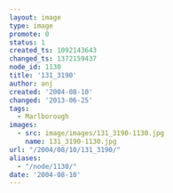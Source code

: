 ```yaml
---
layout: image
type: image
promote: 0
status: 1
created_ts: 1092143643
changed_ts: 1372159437
node_id: 1130
title: '131_3190'
author: anj
created: '2004-08-10'
changed: '2013-06-25'
tags:
  - Marlborough
images:
  - src: image/images/131_3190-1130.jpg
    name: 131_3190-1130.jpg
url: "/2004/08/10/131_3190/"
aliases:
  - "/node/1130/"
date: '2004-08-10'
---
```


